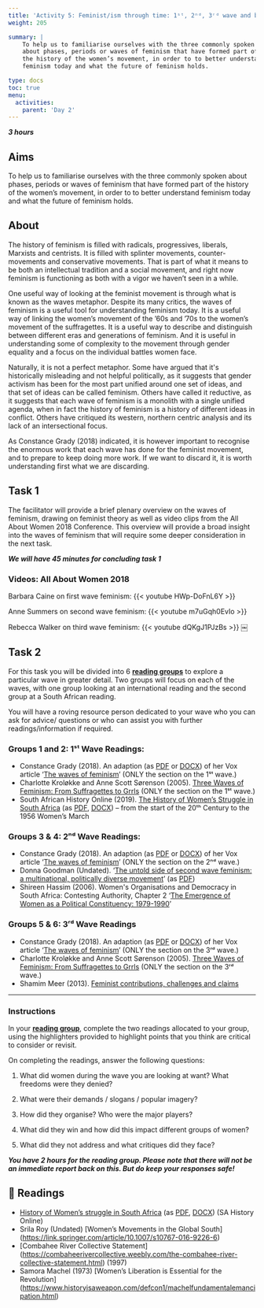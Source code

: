 ```yaml
---
title: 'Activity 5: Feminist/ism through time: 1ˢᵗ, 2ⁿᵈ, 3ʳᵈ wave and beyond?'
weight: 205

summary: |
    To help us to familiarise ourselves with the three commonly spoken
    about phases, periods or waves of feminism that have formed part of
    the history of the women’s movement, in order to to better understand
    feminism today and what the future of feminism holds.

type: docs
toc: true
menu:
  activities:
    parent: 'Day 2'
---
```


***3 hours***

## Aims

To help us to familiarise ourselves with the three commonly spoken
about phases, periods or waves of feminism that have formed part of
the history of the women’s movement, in order to to better understand
feminism today and what the future of feminism holds.

## About

The history of feminism is filled with radicals, progressives, liberals,
Marxists and centrists. It is filled with splinter movements,
counter-movements and conservative movements. That is part of what it means
to be both an intellectual tradition and a social movement, and right
now feminism is functioning as both with a vigor we haven’t seen in a
while.

One useful way of looking at the feminist movement is through what is
known as the waves metaphor. Despite its many critics, the waves of
feminism is a useful tool for understanding feminism today. It is a
useful way of linking the women’s movement of the ’60s and ’70s to the
women’s movement of the suffragettes. It is a useful way to describe
and distinguish between different eras and generations of feminism.
And it is useful in understanding some of complexity to the movement
through gender equality and a focus on the individual battles women
face.

Naturally, it is not a perfect metaphor. Some have argued that it's
historically misleading and not helpful politically, as it suggests that
gender activism has been for the most part unified around one set of
ideas, and that set of ideas can be called feminism. Others have called
it reductive, as it suggests that each wave of feminism is a monolith
with a single unified agenda, when in fact the history of feminism is a
history of different ideas in conflict. Others have critiqued its western,
northern centric analysis and its lack of an intersectional focus.

As Constance Grady (2018) indicated, it is however important to
recognise the enormous work that each wave has done for the feminist
movement, and to prepare to keep doing more work. If we want to
discard it, it is worth understanding first what we are discarding.

## Task 1

The facilitator will provide a brief plenary overview on the waves of
feminism, drawing on feminist theory as well as video clips from the All
About Women 2018 Conference. This overview will provide a broad
insight into the waves of feminism that will require some deeper
consideration in the next task.

***We will have 45 minutes for concluding task 1***

### Videos: All About Women 2018

Barbara Caine on first wave feminism:
{{< youtube HWp-DoFnL6Y >}} <!-- Barbara Caine on first wave feminism | all about women 2018 -->

Anne Summers on second wave feminism:
{{< youtube m7uGqh0EvIo >}} <!-- Anne Summers on second wave feminism | all about women 2018 -->

Rebecca Walker on third wave feminism:
{{< youtube dQKgJ1PJzBs >}} <!-- Rebecca Walker on third wave feminism | all about women 2018 -->
￼
## Task 2

For this task you will be divided into 6 <u>**reading groups**</u> to explore a
particular wave in greater detail. Two groups will focus on each of the
waves, with one group looking at an international reading and the
second group at a South African reading.

You will have a roving resource person dedicated to your wave who
you can ask for advice/ questions or who can assist you with further
readings/information if required.

### Groups 1 and 2: 1ˢᵗ Wave Readings:

* Constance Grady (2018). An adaption
  (as [PDF][waves-of-feminism-pdf] or [DOCX][waves-of-feminism-doxc])
  of her Vox article ‘[The waves of feminism][waves-of-feminism]’
  (ONLY the section on the 1ˢᵗ wave.)
* Charlotte Kroløkke and Anne Scott Sørenson (2005).
  [Three Waves of Feminism: From Suffragettes to Grrls][feminism-suffragettes-grrls]
  (ONLY the section on the 1ˢᵗ wave.)
* South African History Online (2019).
  [The History of Women’s Struggle in South Africa][history-women-sa]
  (as [PDF][history-women-sa-pdf], [DOCX][history-women-sa-docx])
   – from the start of the 20ᵗʰ Century to the 1956 Women’s March

### Groups 3 & 4: 2ⁿᵈ Wave Readings:

* Constance Grady (2018). An adaption
  (as [PDF][waves-of-feminism-pdf] or [DOCX][waves-of-feminism-doxc])
  of her Vox article ‘[The waves of feminism][waves-of-feminism]’
  (ONLY the section on the 2ⁿᵈ wave.)
* Donna Goodman (Undated).
  ‘[The untold side of second wave feminism: a multinational, politically diverse movement][untold-side-second-wave]’
  (as [PDF][untold-side-second-wave-pdf])
* Shireen Hassim (2006). Women's Organisations and Democracy in
  South Africa: Contesting Authority, Chapter 2
  ‘[The Emergence of Women as a Political Constituency: 1979-1990][hassim-chapter-2]’

[untold-side-second-wave]: https://liberationschool.org/feminism-and-the-mass-movements-1960-1990/
[untold-side-second-wave-pdf]: /documents/untold-side-of-second-wave-feminism.pdf

<!-- Chapter 2 starts at PDF page 62. -->
[hassim-chapter-2]: /documents/womens-organizations-and-democracy-in-south-africa-book.pdf#page=62

### Groups 5 & 6: 3ʳᵈ Wave Readings

* Constance Grady (2018). An adaption
  (as [PDF][waves-of-feminism-pdf] or [DOCX][waves-of-feminism-doxc])
  of her Vox article ‘[The waves of feminism][waves-of-feminism]’
  (ONLY the section on the 3ʳᵈ wave.)
* Charlotte Kroløkke and Anne Scott Sørenson (2005).
  [Three Waves of Feminism: From Suffragettes to Grrls][feminism-suffragettes-grrls]
  (ONLY the section on the 3ʳᵈ wave.)
* Shamim Meer (2013).
  [Feminist contributions, challenges and claims][contributions-challenges-claims]

[contributions-challenges-claims]: /documents/feminist-contributions-challenges-claims.pdf

----

### Instructions

In your <u>**reading group**</u>, complete the two readings allocated to your
group, using the highlighters provided to highlight points that you
think are critical to consider or revisit.

On completing the readings, answer the following questions:

1. What did women during the wave you are looking at want?
   What freedoms were they denied?

2. What were their demands / slogans / popular imagery?

3. How did they organise? Who were the major players?

4. What did they win and how did this impact different groups of
   women?

5. What did they not address and what critiques did they face?

***You have 2 hours for the reading group. Please note that there
will not be an immediate report back on this. But do keep your
responses safe!***

## 📖️ Readings

* [History of Women’s struggle in South Africa][history-women-sa]
  (as [PDF][history-women-sa-pdf], [DOCX][history-women-sa-docx])
  (SA History Online)
* Srila Roy (Undated)
  [Women’s Movements in the Global South]
  (https://link.springer.com/article/10.1007/s10767-016-9226-6)
* [Combahee River Collective Statement]
  (https://combaheerivercollective.weebly.com/the-combahee-river-collective-statement.html)
  (1997)
* Samora Machel (1973)
  [Women’s Liberation is Essential for the Revolution]
  (https://www.historyisaweapon.com/defcon1/machelfundamentalemancipation.html)

[history-women-sa]: https://www.sahistory.org.za/article/history-womens-struggle-south-africa
[history-women-sa-pdf]: /documents/history-womens-struggle-south-africa.pdf
[history-women-sa-docx]: /documents/history-womens-struggle-south-africa.docx

[waves-of-feminism]: https://www.vox.com/2018/3/20/16955588/feminism-waves-explained-first-second-third-fourth
[waves-of-feminism-pdf]: /documents/waves-of-feminism-explained.pdf
[waves-of-feminism-doxc]: /documents/waves-of-feminism-explained.doxc

[feminism-suffragettes-grrls]: /documents/three-waves-of-feminism-from-suffragettes-to-grrls.pdf
